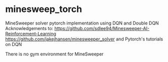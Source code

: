 # minesweep_torch
MineSweeper solver pytorch implementation using DQN and Double DQN
Acknowledgements to:
  https://github.com/sdlee94/Minesweeper-AI-Reinforcement-Learning
  https://github.com/jakejhansen/minesweeper_solver
  and Pytorch's tutorials on DQN
  
There is no gym environment for MineSweeper
